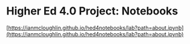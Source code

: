 # Higher Ed 4.0 Project: Notebooks

[https://ianmcloughlin.github.io/hed4notebooks/lab?path=about.ipynb](https://ianmcloughlin.github.io/hed4notebooks/lab?path=about.ipynb)
